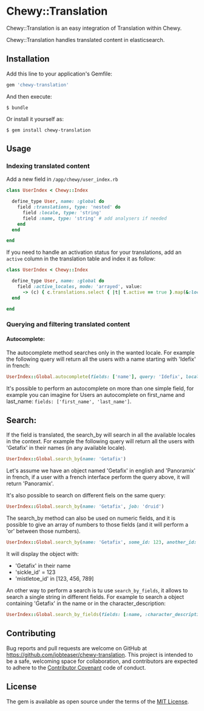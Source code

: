 # Chewy::Translation

Chewy::Translation is an easy integration of Translation within Chewy.

Chewy::Translation handles translated content in elasticsearch.

## Installation

Add this line to your application's Gemfile:

```ruby
gem 'chewy-translation'
```

And then execute:

    $ bundle

Or install it yourself as:

    $ gem install chewy-translation

## Usage

### Indexing translated content

Add a new field in `/app/chewy/user_index.rb`

```ruby
class UserIndex < Chewy::Index

  define_type User, name: :global do
    field :translations, type: 'nested' do
      field :locale, type: 'string'
      field :name, type: 'string' # add analysers if needed
    end
  end

end
```

If you need to handle an activation status for your translations, add an `active` column in the translation table and index it as follow:

```ruby
class UserIndex < Chewy::Index

  define_type User, name: :global do
    field :active_locales, mode: 'arrayed', value:
      -> (c) { c.translations.select { |t| t.active == true }.map(&:locale) }
  end

end
```

### Querying and filtering translated content

#### Autocomplete:
The autocomplete method searches only in the wanted locale.
For example the following query will return all the users with a name starting with 'Idefix' in french:

```ruby
UserIndex::Global.autocomplete(fields: ['name'], query: 'Idefix', locale: :fr)
```
It's possible to perform an autocomplete on more than one simple field, for example you can imagine for Users an autocomplete on first_name and last_name: `fields: ['first_name', 'last_name']`.

## Search:
If the field is translated, the search_by will search in all the available locales in the context.
For example the following query will return all the users with 'Getafix' in their names (in any available locale).
```ruby
UserIndex::Global.search_by(name: 'Getafix')
```

Let's assume we have an object named 'Getafix' in english and 'Panoramix' in french, if a user with a french interface perform the query above, it will return 'Panoramix'.

It's also possible to search on different fiels on the same query:
```ruby
UserIndex::Global.search_by(name: 'Getafix', job: 'druid')
```

The search_by method can also be used on numeric fields, and it is possible to give an array of numbers to those fields (and it will perform a 'or' between those numbers).
```ruby
UserIndex::Global.search_by(name: 'Getafix', some_id: 123, another_id: [123, 456, 789])
```
It will display the object with:
- 'Getafix' in their name
- 'sickle_id' = 123
- 'mistletoe_id' in [123, 456, 789]

An other way to perform a search is tu use `search_by_fields`, it allows to search a single string in different fields. For example to search a object containing 'Getafix' in the name or in the character_description: 
```ruby
UserIndex::Global.search_by_fields(fields: [:name, :character_description], query: 'Getafix')
```

## Contributing

Bug reports and pull requests are welcome on GitHub at https://github.com/jobteaser/chewy-translation. This project is intended to be a safe, welcoming space for collaboration, and contributors are expected to adhere to the [Contributor Covenant](http://contributor-covenant.org) code of conduct.


## License

The gem is available as open source under the terms of the [MIT License](http://opensource.org/licenses/MIT).

